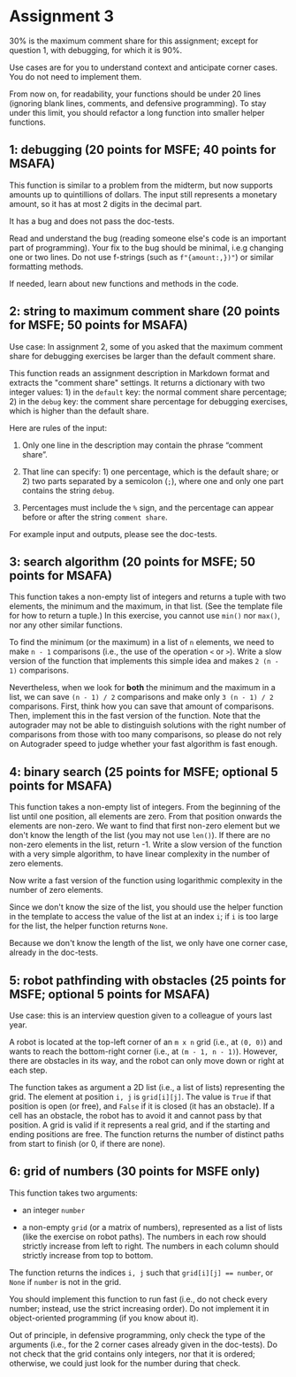 # Assignment 3

30% is the maximum comment share for this assignment; except for question 1, with debugging, for which it is 90%.

Use cases are for you to understand context and anticipate corner cases. You do not need to implement them.

From now on, for readability, your functions should be under 20 lines (ignoring blank lines, comments, and defensive programming). To stay under this limit, you should refactor a long function into smaller helper functions.

## 1: debugging (20 points for MSFE; 40 points for MSAFA)

This function is similar to a problem from the midterm, but now supports amounts up to quintillions of dollars. The input still represents a monetary amount, so it has at most 2 digits in the decimal part.

It has a bug and does not pass the doc-tests.

Read and understand the bug (reading someone else's code is an important part of programming). Your fix to the bug should be minimal, i.e.g changing one or two lines. Do not use f-strings (such as `f"{amount:,})"`) or similar formatting methods.

If needed, learn about new functions and methods in the code.

## 2: string to maximum comment share (20 points for MSFE; 50 points for MSAFA)

Use case: In assignment 2, some of you asked that the maximum comment share for debugging exercises be larger than the default comment share.

This function reads an assignment description in Markdown format and extracts the "comment share" settings. It returns a dictionary with two integer values: 1) in the `default` key: the normal comment share percentage; 2) in the `debug` key: the comment share percentage for debugging exercises, which is higher than the default share.

Here are rules of the input:

1. Only one line in the description may contain the phrase “comment share”.

2. That line can specify: 1) one percentage, which is the default share; or 2) two parts separated by a semicolon (`;`), where one and only one part contains the string `debug`.

3. Percentages must include the `%` sign, and the percentage can appear before or after the string `comment share`.

For example input and outputs, please see the doc-tests.

## 3: search algorithm (20 points for MSFE; 50 points for MSAFA)

This function takes a non-empty list of integers and returns a tuple with two elements, the minimum and the maximum, in that list. (See the template file for how to return a tuple.) In this exercise, you cannot use `min()` nor `max()`, nor any other similar functions.

To find the minimum (or the maximum) in a list of `n` elements, we need to make `n - 1` comparisons  (i.e., the use of the operation `<` or `>`). Write a slow version of the function that implements this simple idea and makes `2 (n - 1)` comparisons.

Nevertheless, when we look for **both** the minimum and the maximum in a list, we can save `(n - 1) / 2` comparisons and make only `3 (n - 1) / 2` comparisons. First, think how you can save that amount of comparisons. Then, implement this in the fast version of the function. Note that the autograder may not be able to distinguish solutions with the right number of comparisons from those with too many comparisons, so please do not rely on Autograder speed to judge whether your fast algorithm is fast enough.

## 4: binary search (25 points for MSFE; optional 5 points for MSAFA)

This function takes a non-empty list of integers. From the beginning of the list until one position, all elements are zero. From that position onwards the elements are non-zero. We want to find that first non-zero element but we don't know the length of the list (you may not use `len()`). If there are no non-zero elements in the list, return -1. Write a slow version of the function with a very simple algorithm, to have linear complexity in the number of zero elements.

Now write a fast version of the function using logarithmic complexity in the number of zero elements.

Since we don't know the size of the list, you should use the helper function in the template to access the value of the list at an index `i`; if `i` is too large for the list, the helper function returns `None`.

Because we don't know the length of the list, we only have one corner case, already in the doc-tests.

## 5: robot pathfinding with obstacles (25 points for MSFE; optional 5 points for MSAFA)

Use case: this is an interview question given to a colleague of yours last year.

A robot is located at the top-left corner of an `m x n` grid (i.e., at `(0, 0)`) and wants to reach the bottom-right corner (i.e., at `(m - 1, n - 1)`). However, there are obstacles in its way, and the robot can only move down or right at each step.

The function takes as argument a 2D list (i.e., a list of lists) representing the grid. The element at position `i, j` is `grid[i][j]`. The value is `True` if that position is open (or free), and `False` if it is closed (it has an obstacle). If a cell has an obstacle, the robot has to avoid it and cannot pass by that position. A grid is valid if it represents a real grid, and if the starting and ending positions are free. The function returns the number of distinct paths from start to finish (or 0, if there are none).

## 6: grid of numbers (30 points for MSFE only)

This function takes two arguments:

- an integer `number`

- a non-empty `grid` (or a matrix of numbers), represented as a list of lists (like the exercise on robot paths). The numbers in each row should strictly increase from left to right. The numbers in each column should strictly increase from top to bottom.

The function returns the indices `i, j` such that `grid[i][j] == number`, or `None` if `number` is not in the grid.

You should implement this function to run fast (i.e., do not check every number; instead, use the strict increasing order). Do not implement it in object-oriented programming (if you know about it).

Out of principle, in defensive programming, only check the type of the arguments (i.e., for the 2 corner cases already given in the doc-tests). Do not check that the grid contains only integers, nor that it is ordered; otherwise, we could just look for the number during that check.
